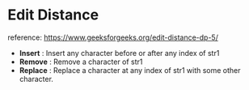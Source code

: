 # Edit Distance

reference: https://www.geeksforgeeks.org/edit-distance-dp-5/

- **Insert** : Insert any character before or after any index of str1
- **Remove** : Remove a character of str1
- **Replace** : Replace a character at any index of str1 with some other character.